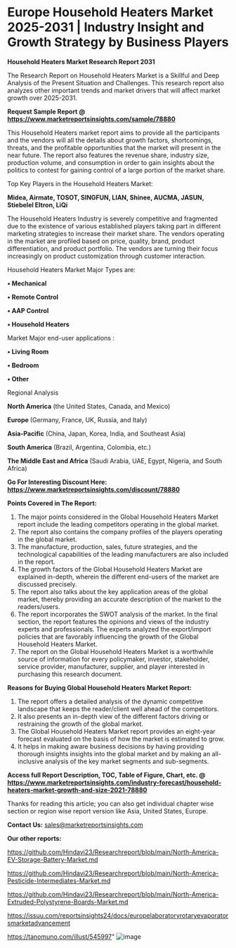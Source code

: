 # Europe Household Heaters Market 2025-2031 | Industry Insight and Growth Strategy by Business Players

<strong>Household Heaters Market Research Report 2031</strong>

The Research Report on Household Heaters Market is a Skillful and Deep Analysis of the Present Situation and Challenges. This research report also analyzes other important trends and market drivers that will affect market growth over 2025-2031.

<strong>Request Sample Report @ <a href=https://www.marketreportsinsights.com/sample/78880>https://www.marketreportsinsights.com/sample/78880</a></strong>

This Household Heaters market report aims to provide all the participants and the vendors will all the details about growth factors, shortcomings, threats, and the profitable opportunities that the market will present in the near future. The report also features the revenue share, industry size, production volume, and consumption in order to gain insights about the politics to contest for gaining control of a large portion of the market share.

Top Key Players in the Household Heaters Market:

<strong>Midea, Airmate, TOSOT, SINGFUN, LIAN, Shinee, AUCMA, JASUN, Stiebelel Eltron, LiQi</strong>

The Household Heaters Industry is severely competitive and fragmented due to the existence of various established players taking part in different marketing strategies to increase their market share. The vendors operating in the market are profiled based on price, quality, brand, product differentiation, and product portfolio. The vendors are turning their focus increasingly on product customization through customer interaction.

Household Heaters Market Major Types are:

<strong>• Mechanical

• Remote Control

• AAP Control

• Household Heaters</strong>

Market Major end-user applications :

<strong>• Living Room

• Bedroom

• Other</strong>

Regional Analysis

</u><strong><b>North America</b></strong> (the United States, Canada, and Mexico)

<strong><b>Europe </b></strong>(Germany, France, UK, Russia, and Italy)

<strong><b>Asia-Pacific</b></strong> (China, Japan, Korea, India, and Southeast Asia)

<strong><b>South America</b></strong> (Brazil, Argentina, Colombia, etc.)

<strong><b>The Middle East and Africa</b></strong> (Saudi Arabia, UAE, Egypt, Nigeria, and South Africa)

<strong>Go For Interesting Discount Here: <a href=https://www.marketreportsinsights.com/discount/78880>https://www.marketreportsinsights.com/discount/78880</a></strong>

<strong>Points Covered in The Report:</strong>
<ol>
  <li>The major points considered in the Global Household Heaters Market report include the leading competitors operating in the global market.</li>
  <li>The report also contains the company profiles of the players operating in the global market.</li>
  <li>The manufacture, production, sales, future strategies, and the technological capabilities of the leading manufacturers are also included in the report.</li>
  <li>The growth factors of the Global Household Heaters Market are explained in-depth, wherein the different end-users of the market are discussed precisely.</li>
  <li>The report also talks about the key application areas of the global market, thereby providing an accurate description of the market to the readers/users.</li>
  <li>The report incorporates the SWOT analysis of the market. In the final section, the report features the opinions and views of the industry experts and professionals. The experts analyzed the export/import policies that are favorably influencing the growth of the Global Household Heaters Market.</li>
  <li>The report on the Global Household Heaters Market is a worthwhile source of information for every policymaker, investor, stakeholder, service provider, manufacturer, supplier, and player interested in purchasing this research document.</li>
</ol>
<strong>Reasons for Buying Global Household Heaters Market Report:</strong>

<ol>
  <li>The report offers a detailed analysis of the dynamic competitive landscape that keeps the reader/client well ahead of the competitors.</li>
  <li>It also presents an in-depth view of the different factors driving or restraining the growth of the global market.</li>
  <li>The Global Household Heaters Market report provides an eight-year forecast evaluated on the basis of how the market is estimated to grow.</li>
  <li>It helps in making aware business decisions by having providing thorough insights insights into the global market and by making an all-inclusive analysis of the key market segments and sub-segments.</li>
</ol>
<strong>Access full Report Description, TOC, Table of Figure, Chart, etc. @ <a href=https://www.marketreportsinsights.com/industry-forecast/household-heaters-market-growth-and-size-2021-78880>https://www.marketreportsinsights.com/industry-forecast/household-heaters-market-growth-and-size-2021-78880</a></strong>


Thanks for reading this article; you can also get individual chapter wise section or region wise report version like Asia, United States, Europe.

<strong>Contact Us:</strong>
sales@marketreportsinsights.com

<strong>Our other reports:</strong>

<a href=https://github.com/Hindavi23/Researchreport/blob/main/North-America-EV-Storage-Battery-Market.md>https://github.com/Hindavi23/Researchreport/blob/main/North-America-EV-Storage-Battery-Market.md</a>

<a href=https://github.com/Hindavi23/Researchreport/blob/main/North-America-Pesticide-Intermediates-Market.md>https://github.com/Hindavi23/Researchreport/blob/main/North-America-Pesticide-Intermediates-Market.md</a>

<a href=https://github.com/Hindavi23/Researchreport/blob/main/North-America-Extruded-Polystyrene-Boards-Market.md>https://github.com/Hindavi23/Researchreport/blob/main/North-America-Extruded-Polystyrene-Boards-Market.md</a>

<a href=https://issuu.com/reportsinsights24/docs/europelaboratoryrotaryevaporatorsmarketadvancement>https://issuu.com/reportsinsights24/docs/europelaboratoryrotaryevaporatorsmarketadvancement</a>

<a href=https://tanomuno.com/illust/545997>https://tanomuno.com/illust/545997</a>"
![image](https://github.com/user-attachments/assets/298c935e-a43e-4a23-899f-21b8f7c2422a)
